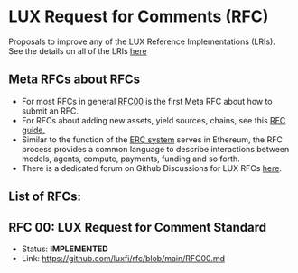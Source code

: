 # LUX Request for Comments (RFC)
Proposals to improve any of the LUX Reference Implementations (LRIs).  
See the details on all of the LRIs [here](https://github.com/roaidev/docs/blob/9f558077e59a6ee52ee693c6f25a77fe1729977b/network/FOR%20CONTRIBUTORS/LUX%20Reference%20Implementations%20(LRI).md)


## Meta RFCs about RFCs
- For most RFCs in general [RFC00](https://github.com/luxfi/rfc/blob/main/RFC00.md) is the first Meta RFC about how to submit an RFC. 
- For RFCs about adding new assets, yield sources, chains, see this [RFC guide.](https://github.com/MorpheusAIs/MRC/blob/main/IMPLEMENTED/MRC15.md)
- Similar to the function of the [ERC system](https://eips.ethereum.org/erc ) serves in Ethereum, the RFC process provides a common language to describe interactions between models, agents, compute, payments, funding and so forth.
- There is a dedicated forum on Github Discussions for LUX RFCs [here](https://github.com/orgs/luxfi/discussions).

## List of RFCs:

## RFC 00: LUX Request for Comment Standard
- Status: **IMPLEMENTED**
- Link: https://github.com/luxfi/rfc/blob/main/RFC00.md
